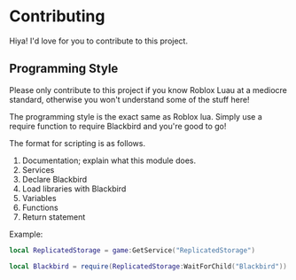 # Contributing

Hiya! I'd love for you to contribute to this project.

## Programming Style

Please only contribute to this project if you know Roblox Luau at a mediocre standard, otherwise you won't understand some of the stuff here!

The programming style is the exact same as Roblox lua. Simply use a require function to require Blackbird and you're good to go!

The format for scripting is as follows.

1. Documentation; explain what this module does.
2. Services
3. Declare Blackbird
4. Load libraries with Blackbird
5. Variables
6. Functions
7. Return statement

Example:
```lua
local ReplicatedStorage = game:GetService("ReplicatedStorage")

local Blackbird = require(ReplicatedStorage:WaitForChild("Blackbird"))
```
